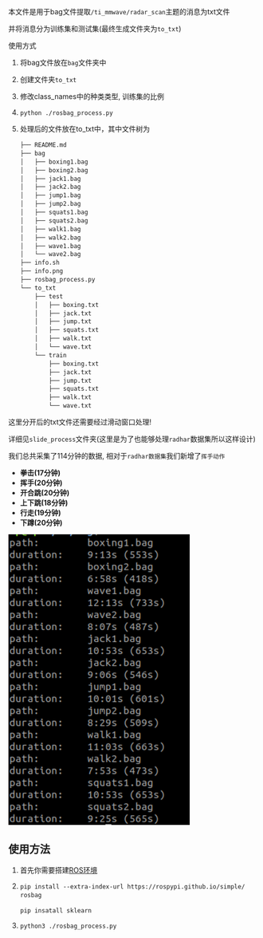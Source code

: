 本文件是用于bag文件提取`/ti_mmwave/radar_scan`主题的消息为txt文件

并将消息分为训练集和测试集(最终生成文件夹为`to_txt`)


使用方式

1. 将bag文件放在`bag`文件夹中

2. 创建文件夹`to_txt`

3. 修改class_names中的种类类型, 训练集的比例

4. `python ./rosbag_process.py` 

5. 处理后的文件放在to_txt中，其中文件树为

	```txt
	├── README.md
	├── bag
	│   ├── boxing1.bag
	│   ├── boxing2.bag
	│   ├── jack1.bag
	│   ├── jack2.bag
	│   ├── jump1.bag
	│   ├── jump2.bag
	│   ├── squats1.bag
	│   ├── squats2.bag
	│   ├── walk1.bag
	│   ├── walk2.bag
	│   ├── wave1.bag
	│   └── wave2.bag
	├── info.sh
	├── info.png
	├── rosbag_process.py
	└── to_txt
		├── test
		│   ├── boxing.txt
		│   ├── jack.txt
		│   ├── jump.txt
		│   ├── squats.txt
		│   ├── walk.txt
		│   └── wave.txt
		└── train
			├── boxing.txt
			├── jack.txt
			├── jump.txt
			├── squats.txt
			├── walk.txt
			└── wave.txt
	```

	
	
这里分开后的txt文件还需要经过滑动窗口处理!

详细见`slide_process`文件夹(这里是为了也能够处理`radhar`数据集所以这样设计)


我们总共采集了114分钟的数据, 相对于`radhar数据集`我们新增了`挥手动作`

- **拳击(17分钟)**
- **挥手(20分钟)**
- **开合跳(20分钟)**
- **上下跳(18分钟)**
- **行走(19分钟)**
- **下蹲(20分钟)**



![采集信息](./info.png) 


## 使用方法

1. 首先你需要搭建[ROS环境](https://willpower.blog.csdn.net/article/details/124235487)
2. 
	`pip install --extra-index-url https://rospypi.github.io/simple/ rosbag`

	`pip insatall sklearn`

3. `python3 ./rosbag_process.py`
